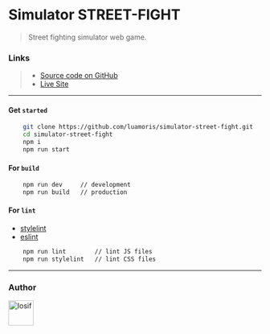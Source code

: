 # Simulator STREET-FIGHT

> Street fighting simulator web game.

### Links

> + [Source code on GitHub][solution-repository]
> + [Live Site][deploy]

___________________________________________

#### Get `started`

```sh
	git clone https://github.com/luamoris/simulator-street-fight.git
	cd simulator-street-fight
	npm i
	npm run start
```

#### For `build`

```sh
	npm run dev		// development
	npm run build	// production
```

#### For `lint`

- [stylelint][stylelint]
- [eslint][eslint]

```sh
	npm run lint		// lint JS files
	npm run stylelint	// lint CSS files
```

___________________________________________

### Author

<p align="left">
	<a href="https://github.com/luamoris">
		<img width="50" src="https://cutt.ly/AbPqud2" alt="Iosif"/>
	</a>
</p>



[solution-repository]: https://github.com/luamoris/simulator-street-fight
[deploy]: #

[stylelint]: https://stylelint.io/
[eslint]: https://eslint.org/